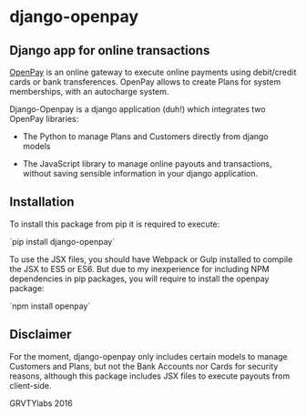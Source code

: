 django-openpay
==============

Django app for online transactions
----------------------------------

[OpenPay](http://www.openpay.mx/en/) is an online gateway to execute online
payments using debit/credit cards or bank transferences. OpenPay allows to
create Plans for system memberships, with an autocharge system.

Django-Openpay is a django application (duh!) which integrates two OpenPay
libraries:

* The Python to manage Plans and Customers directly from django models

* The JavaScript library to manage online payouts and transactions, without
saving sensible information in your django application.

Installation
------------

To install this package from pip it is required to execute:

´pip install django-openpay´

To use the JSX files, you should have Webpack or Gulp installed to compile the
JSX to ES5 or ES6. But due to my inexperience for including NPM dependencies
in pip packages, you will require to install the openpay package:

´npm install openpay´

Disclaimer
---------

For the moment, django-openpay only includes certain models to manage
Customers and Plans, but not the Bank Accounts nor Cards for security reasons,
although this package includes JSX files to execute payouts from client-side.

GRVTYlabs 2016
